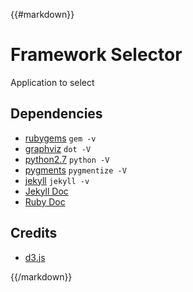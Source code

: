 {{#markdown}}
# Framework Selector

Application to select

## Dependencies

* [rubygems](http://rubygems.org/) `gem -v`
* [graphviz](http://graphviz.org/) `dot -V`
* [python2.7](http://python.org/) `python -V`
* [pygments](http://pygments.org/) `pygmentize -V`
* [jekyll](http://jekyllrb.com/) `jekyll -v`
* [Jekyll Doc](http://www.rdoc.info/github/mojombo/jekyll/frames/Jekyll)
* [Ruby Doc](http://www.rdoc.info/github/)

## Credits

* [d3.js](http://d3js.org/)

{{/markdown}}